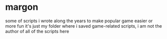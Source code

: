 # margon
some of scripts i wrote along the years to make popular game easier or more fun
it's just my folder where i saved game-related scripts, i am not the author of all of the scripts here
